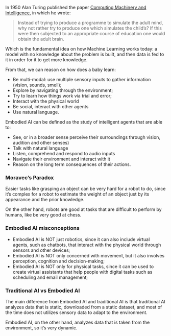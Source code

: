 In 1950 Alan Turing published the paper [Computing Machinery and Intelligence](https://redirect.cs.umbc.edu/courses/471/papers/turing.pdf), in which he wrote:

> Instead of trying to produce a programme to simulate the adult mind, why not rather try to produce one which simulates the child’s? If this were then subjected to an appropriate course of education one would obtain the adult brain.

Which is the fundamental idea on how Machine Learning works today: a model with no knowledge about the problem is built, and then data is fed to it in order for it to get more knowledge.

From that, we can reason on how does a baby learn:

- Be multi-modal: use multiple sensory inputs to gather information (vision, sounds, smell);
- Explore by navigating through the environment;
- Try to learn how things work via trial and error;
- Interact with the physical world
- Be social, interact with other agents
- Use natural language.

Embodied AI can be defined as the study of intelligent agents that are able to:

- See, or in a broader sense perceive their surroundings through vision, audition and other senses)
- Talk with natural language
- Listen, comprehend and respond to audio inputs
- Navigate their environment and interact with it
- Reason on the long term consequences of their actions.

### Moravec’s Paradox

Easier tasks like grasping an object can be very hard for a robot to do, since it’s complex for a robot to estimate the weight of an object just by its appearance and the prior knowledge. 

On the other hand, robots are good at tasks that are difficult to perform by humans, like be very good at chess.

### Embodied AI misconceptions

- Embodied AI is NOT just robotics, since it can also include virtual agents, such as chatbots, that interact with the physical world through sensors and other devices;
- Embodied AI is NOT only concerned with movement, but it also involves perception, cognition and decision-making;
- Embodied AI is NOT only for physical tasks, since it can be used to create virtual assistants that help people with digital tasks such as scheduling and email management;

### Traditional AI vs Embodied AI

The main difference from Embodied AI and traditional AI is that traditional AI analyzes data that is static, downloaded from a static dataset, and most of the time does not utilizes sensory data to adapt to the environment.

Embodied AI, on the other hand, analyzes data that is taken from the environment, so it’s very dynamic. 
